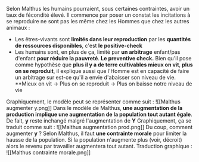 Selon Malthus les humains pourraient, sous certaines contraintes, avoir un taux de fécondité élevé. Il commence par poser un constat les incitations à se reproduire ne sont pas les même chez les Hommes que chez les autres animaux :
- Les êtres-vivants sont **limités dans leur reproduction** par les **quantités de ressources disponibles**, c'est **le positive-check**
- Les humains sont, en plus de ça, limité par **un arbitrage** enfant/pas d'enfant **pour réduire la pauvreté**. **Le preventive check.**
Bien qu'il pose comme hypothèse que **plus il y a de terre cultivables mieux on vit**, **plus on se reproduit**, il explique aussi que l'Homme est en capacité de faire un arbitrage sur est-ce qu'il a envie d'abaisser son niveau de vie. **Mieux on vit -> Plus on se reproduit -> Plus on baisse notre niveau de vie

 Graphiquement, le modèle peut se représenter comme suit : 
 ![[Malthus augmenter y.png]]
 Dans le modèle de Malthus, **une augmentation de la production implique une augmentation de la population tout autant égale**. De fait, **y** reste inchangé malgré l'augmentation de **Y**
 Graphiquement, ça se traduit comme suit :
 ![[Malthus augmentation prod.png]]
 Du coup, comment augmenter **y** ?
 Selon Malthus, il faut **une contrainte morale** pour limiter la hausse de la population. Si la population n'augmente plus (voir, décroit) alors le revenu par travailler augmentera tout autant. 
 Traduction graphique :
 ![[Malthus contrainte morale.png]]
